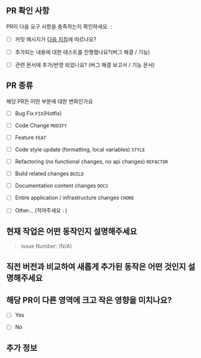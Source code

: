 ## PR 확인 사항
PR이 다음 요구 사항을 충족하는지 확인하세요. :

- [ ] 커밋 메시지가 [다음 지침](https://github.com/angular/angular/blob/main/CONTRIBUTING.md#commit)에 따르나요? 
- [ ] 추가되는 내용에 대한 테스트를 진행했나요?(버그 해결 / 기능)
- [ ] 관련 문서에 추가/반영 되었나요? (버그 해결 보고서 / 기능 문서)


## PR 종류
해당 PR은 어떤 부분에 대한 변화인가요

<!-- Please check the one that applies to this PR using "x". -->

- [ ] Bug Fix `FIX`(Hotfix)
- [ ] Code Change `MODIFY`
- [ ] Feature `FEAT`
- [ ] Code style update (formatting, local variables) `STYLE`
- [ ] Refactoring (no functional changes, no api changes) `REFACTOR`
- [ ] Build related changes `BUILD`
- [ ] Documentation content changes `DOCS`
- [ ] Entire application / infrastructure changes `CHORE`
- [ ] Other... (적어주세요 : ) 


## 현재 작업은 어떤 동작인지 설명해주세요
<!-- 수정하려는 현재 동작을 설명하거나 관련 문제에 대한 링크를 제공하십시오. -->
> Issue Number: (N/A)


## 직전 버전과 비교하여 새롭게 추가된 동작은 어떤 것인지 설명해주세요


## 해당 PR이 다른 영역에 크고 작은 영향을 미치나요?

- [ ] Yes
- [ ] No


<!-- "Yes"를 선택한 경우, 어떤 영향을 끼치는지, 발생 위치 Path를 설명해주세요. -->


## 추가 정보
